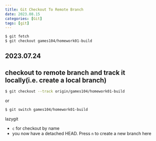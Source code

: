 ```yaml
---
title: Git Checkout To Remote Branch
date: 2023.08.15
categories: [Git]
tags: [git]
---
```


```bash
$ git fetch
$ git checkout games104/homework01-build
```

## 2023.07.24

## checkout to remote branch and track it locally(i.e. create a local branch)

```bash
$ git checkout --track origin/games104/homework01-build 
```

or 

```bash
$ git switch games104/homework01-build
```

lazygit

- `c` for checkout by name
- you now have a detached HEAD. Press `n` to create a new branch here
